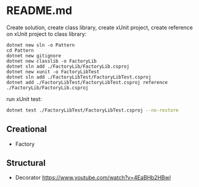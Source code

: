 # README.md

Create solution, create class library, create xUnit project, create reference on xUnit project to class library:

```text
dotnet new sln -o Pattern
cd Pattern
dotnet new gitignore
dotnet new classlib -o FactoryLib
dotnet sln add ./FactoryLib/FactoryLib.csproj
dotnet new xunit -o FactoryLibTest
dotnet sln add ./FactoryLibTest/FactoryLibTest.csproj
dotnet add ./FactoryLibTest/FactoryLibTest.csproj reference ./FactoryLib/FactoryLib.csproj
```

run xUnit test:

```bash
dotnet test ./FactoryLibTest/FactoryLibTest.csproj --no-restore
```

## Creational

- Factory

## Structural

- Decorator <https://www.youtube.com/watch?v=4EaBHb2HBwI>

